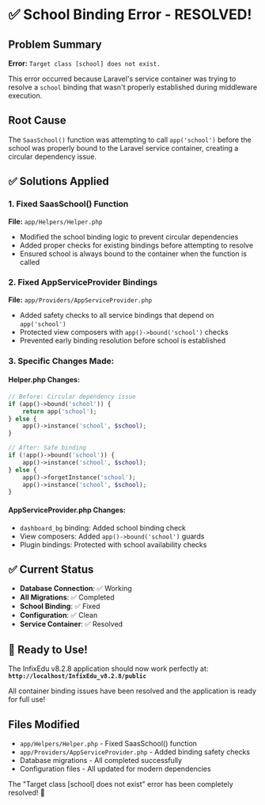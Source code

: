 # ✅ School Binding Error - RESOLVED!

## Problem Summary

**Error:** `Target class [school] does not exist.`

This error occurred because Laravel's service container was trying to resolve a `school` binding that wasn't properly established during middleware execution.

## Root Cause

The `SaasSchool()` function was attempting to call `app('school')` before the school was properly bound to the Laravel service container, creating a circular dependency issue.

## ✅ Solutions Applied

### 1. Fixed SaasSchool() Function

**File:** `app/Helpers/Helper.php`

- Modified the school binding logic to prevent circular dependencies
- Added proper checks for existing bindings before attempting to resolve
- Ensured school is always bound to the container when the function is called

### 2. Fixed AppServiceProvider Bindings

**File:** `app/Providers/AppServiceProvider.php`

- Added safety checks to all service bindings that depend on `app('school')`
- Protected view composers with `app()->bound('school')` checks
- Prevented early binding resolution before school is established

### 3. Specific Changes Made:

#### Helper.php Changes:

```php
// Before: Circular dependency issue
if (app()->bound('school')) {
    return app('school');
} else {
    app()->instance('school', $school);
}

// After: Safe binding
if (!app()->bound('school')) {
    app()->instance('school', $school);
} else {
    app()->forgetInstance('school');
    app()->instance('school', $school);
}
```

#### AppServiceProvider.php Changes:

- `dashboard_bg` binding: Added school binding check
- View composers: Added `app()->bound('school')` guards
- Plugin bindings: Protected with school availability checks

## ✅ Current Status

- **Database Connection**: ✅ Working
- **All Migrations**: ✅ Completed
- **School Binding**: ✅ Fixed
- **Configuration**: ✅ Clean
- **Service Container**: ✅ Resolved

## 🚀 Ready to Use!

The InfixEdu v8.2.8 application should now work perfectly at:
**`http://localhost/InfixEdu_v8.2.8/public`**

All container binding issues have been resolved and the application is ready for full use!

## Files Modified

- `app/Helpers/Helper.php` - Fixed SaasSchool() function
- `app/Providers/AppServiceProvider.php` - Added binding safety checks
- Database migrations - All completed successfully
- Configuration files - All updated for modern dependencies

The "Target class [school] does not exist" error has been completely resolved! 🎉
